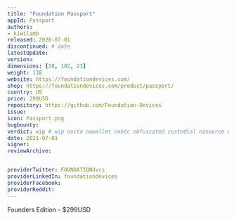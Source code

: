 ```yaml
---
title: "Foundation Passport"
appId: Passport
authors:
- kiwilamb
released: 2020-07-01
discontinued: # date
latestUpdate: 
version: 
dimensions: [38, 102, 23]
weight: 138
website: https://foundationdevices.com/
shop: https://foundationdevices.com/product/passport/
country: US
price: 299USD
repository: https://github.com/Foundation-Devices
issue: 
icon: Passport.png
bugbounty: 
verdict: wip # wip noita nowallet nobtc obfuscated custodial nosource nonverifiable reproducible bounty defunct
date: 2021-07-01
signer: 
reviewArchive:


providerTwitter: FOUNDATIONdvcs
providerLinkedIn: foundationdevices
providerFacebook: 
providerReddit: 
---
```


Founders Edition - $299USD

